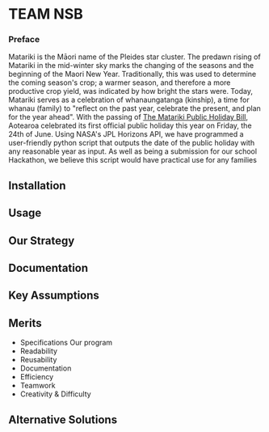 # **TEAM NSB**

### **Preface**
Matariki is the Māori name of the Pleides star cluster. The predawn rising of Matariki in the mid-winter sky marks the changing of the seasons and the beginning of the Maori New Year. Traditionally, this was used to determine the coming season's crop; a warmer season, and therefore a more productive crop yield, was indicated by how bright the stars were. Today, Matariki serves as a celebration of whanaungatanga (kinship), a time for whanau (family) to "reflect on the past year, celebrate the present, and plan for the year ahead". With the passing of [The Matariki Public Holiday Bill](https://www.parliament.nz/en/pb/bills-and-laws/bills-proposed-laws/document/BILL_115986/te-pire-m%C5%8D-te-hararei-t%C5%ABmatanui-o-te-k%C4%81hui-o-matarikite), Aotearoa celebrated its first official public holiday this year on Friday, the 24th of June. Using NASA's JPL Horizons API, we have programmed a user-friendly python script that outputs the date of the public holiday with any reasonable year as input. As well as being a submission for our school Hackathon, we believe this script would have practical use for any families 

## **Installation**

## **Usage**

## **Our Strategy**


## **Documentation**
## **Key Assumptions** 

## **Merits**
  - Specifications
  Our program 
  - Readability
  - Reusability
  - Documentation
  - Efficiency
  - Teamwork
  - Creativity & Difficulty

## **Alternative Solutions**
